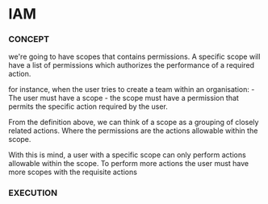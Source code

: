 # IAM

### CONCEPT
we're going to have scopes that contains permissions.
A specific scope will have a list of permissions which authorizes the performance of a required action.

for instance, when the user tries to create a team within an organisation:
    - The user must have a scope
    - the scope must have a permission that permits the specific action required by the user.
    
From the definition above, we can think of a scope as a grouping of closely related actions.
Where the permissions are the actions allowable within the scope.

With this is mind, a user with a specific scope can only perform actions allowable within the scope.
To perform more actions the user must have more scopes with the requisite actions


### EXECUTION 



### 